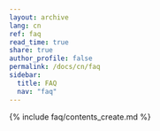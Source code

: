 ```yaml
---
layout: archive
lang: cn
ref: faq
read_time: true
share: true
author_profile: false
permalink: /docs/cn/faq
sidebar:
  title: FAQ
  nav: "faq"
---
```


{% include faq/contents_create.md %}
